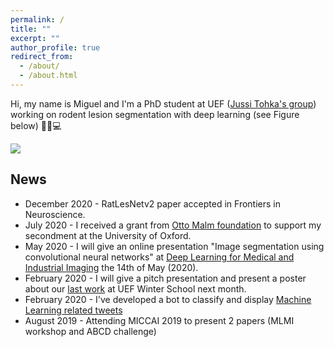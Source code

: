 ```yaml
---
permalink: /
title: ""
excerpt: ""
author_profile: true
redirect_from: 
  - /about/
  - /about.html
---
```


Hi, my name is Miguel and I'm a PhD student at UEF (<a href="https://www.jussitohka.net/" target="_blank">Jussi Tohka's group</a>) working on rodent lesion segmentation with deep learning (see Figure below) 🧠🐭💻

<img src="{{ base_path }}/images/lesions.png" with="400px">

<script>
window.location.href = "https://delanover.com";
</script>

## News
* December 2020 - RatLesNetv2 paper accepted in Frontiers in Neuroscience.
* July 2020 - I received a grant from <a href="http://en.ottomalm.fi.kotisivukone.com/stipends-granted-2020" target="_blank">Otto Malm foundation</a> to support my secondment at the University of Oxford.
* May 2020 - I will give an online presentation "Image segmentation using convolutional neural networks" at <a href="https://blogs.uef.fi/kubiac/2020/04/21/deep-learning-for-medical-and-industrial-imaging-an-online-networking-event/" target="_blank">Deep Learning  for Medical and Industrial Imaging</a> the 14th of May (2020).
* February 2020 - I will give a pitch presentation and present a poster about our <a href="https://arxiv.org/abs/2001.09138" target="_blank">last work</a> at UEF Winter School next month.
* February 2020 - I've developed a bot to classify and display <a href="https://jmlipman.github.io/misc/popularML" target="_blank">Machine Learning related tweets</a>
* August 2019 - Attending MICCAI 2019 to present 2 papers (MLMI workshop and ABCD challenge)

